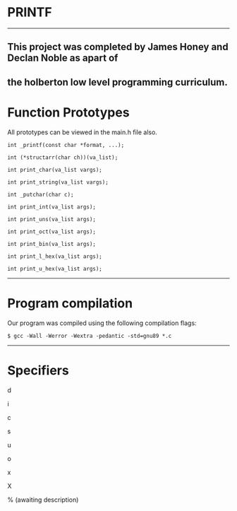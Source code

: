 # PRINTF
-----------------
## This project was completed by James Honey and Declan Noble as apart of
the holberton low level programming curriculum.
-----------------
# Function Prototypes

All prototypes can be viewed in the main.h file also.

`int _printf(const char *format, ...);`


`int (*structarr(char ch))(va_list);`


`int print_char(va_list vargs);`


`int print_string(va_list vargs);`


`int _putchar(char c);`


`int print_int(va_list args);`


`int print_uns(va_list args);`


`int print_oct(va_list args);`


`int print_bin(va_list args);`


`int print_l_hex(va_list args);`


`int print_u_hex(va_list args);`


-----------------
# Program compilation

Our program was compiled using the following compilation flags:



`$ gcc -Wall -Werror -Wextra -pedantic -std=gnu89 *.c`


-------------------
# Specifiers

d

i

c

s

u

o

x

X

%
(awaiting description)